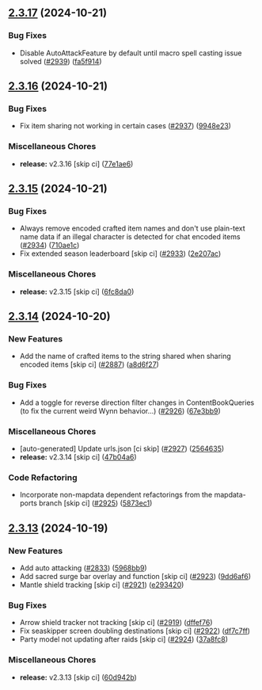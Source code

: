 ## [2.3.17](https://github.com/Wynntils/Wynntils/compare/v2.3.16...v2.3.17) (2024-10-21)


### Bug Fixes

* Disable AutoAttackFeature by default until macro spell casting issue solved ([#2939](https://github.com/Wynntils/Wynntils/issues/2939)) ([fa5f914](https://github.com/Wynntils/Wynntils/commit/fa5f914b304facc7fa128e51031d6065fd99ebe1))

## [2.3.16](https://github.com/Wynntils/Wynntils/compare/v2.3.15...v2.3.16) (2024-10-21)


### Bug Fixes

* Fix item sharing not working in certain cases ([#2937](https://github.com/Wynntils/Wynntils/issues/2937)) ([9948e23](https://github.com/Wynntils/Wynntils/commit/9948e232ae5baad51d9f99d05aad5582acff0786))


### Miscellaneous Chores

* **release:** v2.3.16 [skip ci] ([77e1ae6](https://github.com/Wynntils/Wynntils/commit/77e1ae64c16e90689512fd3e293e0887218d7115))

## [2.3.15](https://github.com/Wynntils/Wynntils/compare/v2.3.14...v2.3.15) (2024-10-21)


### Bug Fixes

* Always remove encoded crafted item names and don't use plain-text name data if an illegal character is detected for chat encoded items ([#2934](https://github.com/Wynntils/Wynntils/issues/2934)) ([710ae1c](https://github.com/Wynntils/Wynntils/commit/710ae1c1b6edc58376c6cf4dcf5b96d7ea6b4f70))
* Fix extended season leaderboard [skip ci] ([#2933](https://github.com/Wynntils/Wynntils/issues/2933)) ([2e207ac](https://github.com/Wynntils/Wynntils/commit/2e207ac4726de85738b16226b126c7183a1a1df0))


### Miscellaneous Chores

* **release:** v2.3.15 [skip ci] ([6fc8da0](https://github.com/Wynntils/Wynntils/commit/6fc8da0291f626ff2eb454f02670a950aa2527f6))

## [2.3.14](https://github.com/Wynntils/Wynntils/compare/v2.3.13...v2.3.14) (2024-10-20)


### New Features

* Add the name of crafted items to the string shared when sharing encoded items [skip ci] ([#2887](https://github.com/Wynntils/Wynntils/issues/2887)) ([a8d6f27](https://github.com/Wynntils/Wynntils/commit/a8d6f279aba0ae68d246740e23766c6e342df8c2))


### Bug Fixes

* Add a toggle for reverse direction filter changes in ContentBookQueries (to fix the current weird Wynn behavior...) ([#2926](https://github.com/Wynntils/Wynntils/issues/2926)) ([67e3bb9](https://github.com/Wynntils/Wynntils/commit/67e3bb9f6c15da92820157caa56a740686398bfd))


### Miscellaneous Chores

* [auto-generated] Update urls.json [ci skip] ([#2927](https://github.com/Wynntils/Wynntils/issues/2927)) ([2564635](https://github.com/Wynntils/Wynntils/commit/25646356b89572c0ff9ecc1b1dffd0114d73487a))
* **release:** v2.3.14 [skip ci] ([47b04a6](https://github.com/Wynntils/Wynntils/commit/47b04a6f4aaf2d44f77bedbe97f9b4280688095b))


### Code Refactoring

* Incorporate non-mapdata dependent refactorings from the mapdata-ports branch [skip ci] ([#2925](https://github.com/Wynntils/Wynntils/issues/2925)) ([5873ec1](https://github.com/Wynntils/Wynntils/commit/5873ec13ee053123eab3dd3e50700b8627d019a1))

## [2.3.13](https://github.com/Wynntils/Wynntils/compare/v2.3.12...v2.3.13) (2024-10-19)


### New Features

* Add auto attacking ([#2833](https://github.com/Wynntils/Wynntils/issues/2833)) ([5968bb9](https://github.com/Wynntils/Wynntils/commit/5968bb9e6b084db6937ebe129d550e7bc236b5e1))
* Add sacred surge bar overlay and function [skip ci] ([#2923](https://github.com/Wynntils/Wynntils/issues/2923)) ([9dd6af6](https://github.com/Wynntils/Wynntils/commit/9dd6af60c7d7f1a8420fc83dd17872c69dfe58aa))
* Mantle shield tracking [skip ci] ([#2921](https://github.com/Wynntils/Wynntils/issues/2921)) ([e293420](https://github.com/Wynntils/Wynntils/commit/e293420290cc76fb486c6b2bdb452d5acad5b1d6))


### Bug Fixes

* Arrow shield tracker not tracking [skip ci] ([#2919](https://github.com/Wynntils/Wynntils/issues/2919)) ([dffef76](https://github.com/Wynntils/Wynntils/commit/dffef76712eada9df0ab74f1238b2ae15eacfb13))
* Fix seaskipper screen doubling destinations [skip ci] ([#2922](https://github.com/Wynntils/Wynntils/issues/2922)) ([df7c7ff](https://github.com/Wynntils/Wynntils/commit/df7c7ffcd1c9dfbeff201e3dff32743cf16db1d9))
* Party model not updating after raids [skip ci] ([#2924](https://github.com/Wynntils/Wynntils/issues/2924)) ([37a8fc8](https://github.com/Wynntils/Wynntils/commit/37a8fc8980386d350ea9b4a5558932e016156620))


### Miscellaneous Chores

* **release:** v2.3.13 [skip ci] ([60d942b](https://github.com/Wynntils/Wynntils/commit/60d942b0dce8e45aa9986f155632b451ecdd8614))

